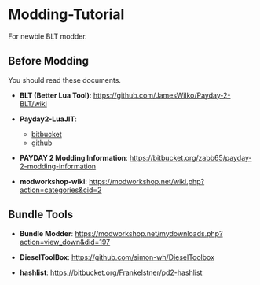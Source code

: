 # Modding-Tutorial

For newbie BLT modder.

## Before Modding

You should read these documents.

- **BLT (Better Lua Tool)**: <https://github.com/JamesWilko/Payday-2-BLT/wiki>

- **Payday2-LuaJIT**:
  - [bitbucket](https://bitbucket.org/TdlQ/payday-2-luajit)
  - [github](https://github.com/DrNewbie/payday-2-luajit)

- **PAYDAY 2 Modding Information**: <https://bitbucket.org/zabb65/payday-2-modding-information>

- **modworkshop-wiki**: <https://modworkshop.net/wiki.php?action=categories&cid=2>

## Bundle Tools

- **Bundle Modder**: <https://modworkshop.net/mydownloads.php?action=view_down&did=197>

- **DieselToolBox**: <https://github.com/simon-wh/DieselToolbox>

- **hashlist**: <https://bitbucket.org/Frankelstner/pd2-hashlist>